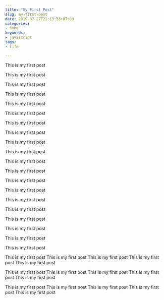 ```yaml
---
title: "My First Post"
slug: my-first-post
date: 2019-07-27T22:13:33+07:00
categories:
- hehe
keywords:
- javascript
tags:
- life

---
```


This is my first post

This is my first post

This is my first post

This is my first post

This is my first post


This is my first post

This is my first post

This is my first post

This is my first post

This is my first post


This is my first post

This is my first post

This is my first post

This is my first post

This is my first post



This is my first post

This is my first post

This is my first post

This is my first post

This is my first post

This is my first post
This is my first post
This is my first post
This is my first post
This is my first post

This is my first post
This is my first post
This is my first post
This is my first post
This is my first post

This is my first post
This is my first post
This is my first post
This is my first post
This is my first post
